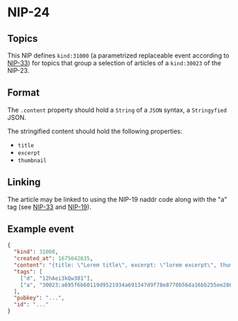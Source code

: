 # NIP-24
## Topics

This NIP defines `kind:31000` (a parametrized replaceable event according to [NIP-33](33.md)) for topics that group a selection of articles of a `kind:30023` of the NIP-23.

## Format
The `.content` property should hold a `String` of a `JSON` syntax, a `Stringyfied` JSON.

The stringified content should hold the following properties:
- `title`
- `excerpt`
- `thumbnail`

## Linking
The article may be linked to using the NIP-19 naddr code along with the "a" tag (see [NIP-33](33.md) and [NIP-19](19.md)).

## Example event

```json
{
  "kind": 31000,
  "created_at": 1675642635,
  "content": "{title: \"Lorem title\", excerpt: \"lorem excerpt\", thumbnail: \"https://example.com/image.png\"}",
  "tags": [
    ["d", "12hAei3kQw381"],
    ["a", "30023:a695f6b60119d9521934a691347d9f78e8770b56da16bb255ee286ddf9fda919:ipsum", "wss://relay.nostr.org"]
  ],
  "pubkey": "...",
  "id": "..."
}
```
